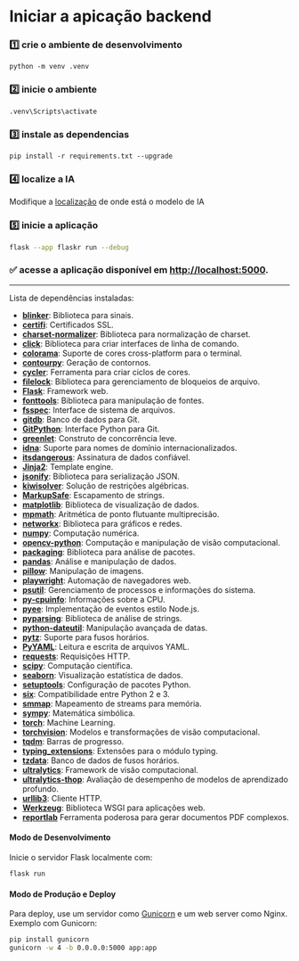 # Iniciar a apicação backend

### 1️⃣ crie o ambiente de desenvolvimento

```shell
python -m venv .venv
```
### 2️⃣ inicie o ambiente
```shell
.venv\Scripts\activate
```

### 3️⃣ instale as dependencias
```shell
pip install -r requirements.txt --upgrade  
```

### 4️⃣ localize a IA

Modifique a [localização](./flaskr/yolo.py#L20) de onde está o modelo de IA

### 5️⃣ inicie a aplicação

```bash
flask --app flaskr run --debug
```
### ✅ acesse a aplicação disponível em [http://localhost:5000](http://localhost:5000).

---  

Lista de dependências instaladas:

* **[blinker](https://pypi.org/project/blinker/)**: Biblioteca para sinais.
* **[certifi](https://pypi.org/project/certifi/)**: Certificados SSL.
* **[charset-normalizer](https://pypi.org/project/charset-normalizer/)**: Biblioteca para normalização de charset.
* **[click](https://palletsprojects.com/p/click/)**: Biblioteca para criar interfaces de linha de comando.
* **[colorama](https://pypi.org/project/colorama/)**: Suporte de cores cross-platform para o terminal.
* **[contourpy](https://pypi.org/project/contourpy/)**: Geração de contornos.
* **[cycler](https://pypi.org/project/cycler/)**: Ferramenta para criar ciclos de cores.
* **[filelock](https://pypi.org/project/filelock/)**: Biblioteca para gerenciamento de bloqueios de arquivo.
* **[Flask](https://flask.palletsprojects.com/)**: Framework web.
* **[fonttools](https://pypi.org/project/fonttools/)**: Biblioteca para manipulação de fontes.
* **[fsspec](https://pypi.org/project/fsspec/)**: Interface de sistema de arquivos.
* **[gitdb](https://pypi.org/project/gitdb/)**: Banco de dados para Git.
* **[GitPython](https://gitpython.readthedocs.io/)**: Interface Python para Git.
* **[greenlet](https://pypi.org/project/greenlet/)**: Construto de concorrência leve.
* **[idna](https://pypi.org/project/idna/)**: Suporte para nomes de domínio internacionalizados.
* **[itsdangerous](https://pypi.org/project/itsdangerous/)**: Assinatura de dados confiável.
* **[Jinja2](https://jinja.palletsprojects.com/)**: Template engine.
* **[jsonify](https://pypi.org/project/jsonify/)**: Biblioteca para serialização JSON.
* **[kiwisolver](https://pypi.org/project/kiwisolver/)**: Solução de restrições algébricas.
* **[MarkupSafe](https://pypi.org/project/MarkupSafe/)**: Escapamento de strings.
* **[matplotlib](https://matplotlib.org/)**: Biblioteca de visualização de dados.
* **[mpmath](https://pypi.org/project/mpmath/)**: Aritmética de ponto flutuante multiprecisão.
* **[networkx](https://networkx.org/)**: Biblioteca para gráficos e redes.
* **[numpy](https://numpy.org/)**: Computação numérica.
* **[opencv-python](https://pypi.org/project/opencv-python/)**: Computação e manipulação de visão computacional.
* **[packaging](https://pypi.org/project/packaging/)**: Biblioteca para análise de pacotes.
* **[pandas](https://pandas.pydata.org/)**: Análise e manipulação de dados.
* **[pillow](https://pillow.readthedocs.io/)**: Manipulação de imagens.
* **[playwright](https://playwright.dev/python/)**: Automação de navegadores web.
* **[psutil](https://pypi.org/project/psutil/)**: Gerenciamento de processos e informações do sistema.
* **[py-cpuinfo](https://pypi.org/project/py-cpuinfo/)**: Informações sobre a CPU.
* **[pyee](https://pypi.org/project/pyee/)**: Implementação de eventos estilo Node.js.
* **[pyparsing](https://pypi.org/project/pyparsing/)**: Biblioteca de análise de strings.
* **[python-dateutil](https://pypi.org/project/python-dateutil/)**: Manipulação avançada de datas.
* **[pytz](https://pypi.org/project/pytz/)**: Suporte para fusos horários.
* **[PyYAML](https://pypi.org/project/PyYAML/)**: Leitura e escrita de arquivos YAML.
* **[requests](https://docs.python-requests.org/)**: Requisições HTTP.
* **[scipy](https://scipy.org/)**: Computação científica.
* **[seaborn](https://seaborn.pydata.org/)**: Visualização estatística de dados.
* **[setuptools](https://pypi.org/project/setuptools/)**: Configuração de pacotes Python.
* **[six](https://pypi.org/project/six/)**: Compatibilidade entre Python 2 e 3.
* **[smmap](https://pypi.org/project/smmap/)**: Mapeamento de streams para memória.
* **[sympy](https://www.sympy.org/)**: Matemática simbólica.
* **[torch](https://pytorch.org/)**: Machine Learning.
* **[torchvision](https://pytorch.org/vision/stable/index.html)**: Modelos e transformações de visão computacional.
* **[tqdm](https://tqdm.github.io/)**: Barras de progresso.
* **[typing\_extensions](https://pypi.org/project/typing-extensions/)**: Extensões para o módulo typing.
* **[tzdata](https://pypi.org/project/tzdata/)**: Banco de dados de fusos horários.
* **[ultralytics](https://ultralytics.com/)**: Framework de visão computacional.
* **[ultralytics-thop](https://pypi.org/project/ultralytics-thop/)**: Avaliação de desempenho de modelos de aprendizado profundo.
* **[urllib3](https://urllib3.readthedocs.io/)**: Cliente HTTP.
* **[Werkzeug](https://palletsprojects.com/p/werkzeug/)**: Biblioteca WSGI para aplicações web.
* **[reportlab](https://www.reportlab.com/)** Ferramenta poderosa para gerar documentos PDF complexos.

#### Modo de Desenvolvimento

Inicie o servidor Flask localmente com:

```bash
flask run
```


#### Modo de Produção e Deploy

Para deploy, use um servidor como [Gunicorn](https://gunicorn.org/) e um web server como Nginx. Exemplo com Gunicorn:

```bash
pip install gunicorn
gunicorn -w 4 -b 0.0.0.0:5000 app:app
```